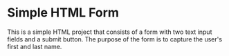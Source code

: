 # Simple HTML Form
This is a simple HTML project that consists of a form with two text input fields and a submit button. The purpose of the form is to capture the user's first and last name.
